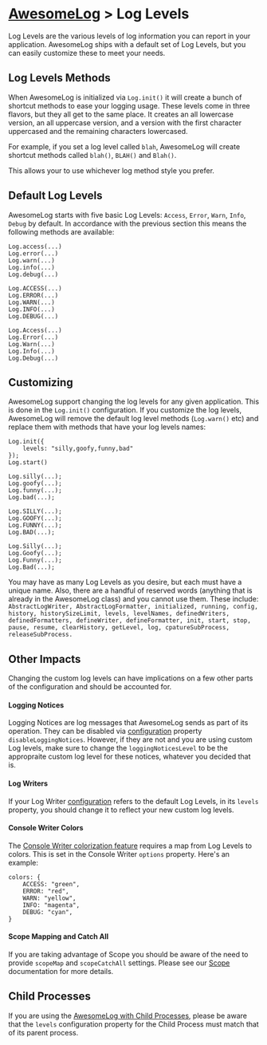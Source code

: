 # [AwesomeLog](../README.md) > Log Levels

Log Levels are the various levels of log information you can report in your application. AwesomeLog ships with a default set of Log Levels, but you can easily customize these to meet your needs.

## Log Levels Methods

When AwesomeLog is initialized via `Log.init()` it will create a bunch of shortcut methods to ease your logging usage.  These levels come in three flavors, but they all get to the same place.  It creates an all lowercase version, an all uppercase version, and a version with the first character uppercased and the remaining characters lowercased.

For example, if you set a log level called `blah`, AwesomeLog will create shortcut methods called `blah()`, `BLAH()` and `Blah()`.

This allows your to use whichever log method style you prefer.

## Default Log Levels

AwesomeLog starts with five basic Log Levels: `Access`, `Error`, `Warn`, `Info`, `Debug` by default. In accordance with the previous section this means the following methods are available:

```
Log.access(...)
Log.error(...)
Log.warn(...)
Log.info(...)
Log.debug(...)

Log.ACCESS(...)
Log.ERROR(...)
Log.WARN(...)
Log.INFO(...)
Log.DEBUG(...)

Log.Access(...)
Log.Error(...)
Log.Warn(...)
Log.Info(...)
Log.Debug(...)
```

## Customizing

AwesomeLog support changing the log levels for any given application. This is done in the `Log.init()` configuration. If you customize the log levels, AwesomeLog will remove the default log level methods (`Log.warn()` etc) and replace them with methods that have your log levels names:

```
Log.init({
	levels: "silly,goofy,funny,bad"
});
Log.start()

Log.silly(...);
Log.goofy(...);
Log.funny(...);
Log.bad(...);

Log.SILLY(...);
Log.GOOFY(...);
Log.FUNNY(...);
Log.BAD(...);

Log.Silly(...);
Log.Goofy(...);
Log.Funny(...);
Log.Bad(...);
```

You may have as many Log Levels as you desire, but each must have a unique name.  Also, there are a handful of reserved words (anything that is already in the AwesomeLog class) and you cannot use them. These include: `AbstractLogWriter, AbstractLogFormatter, initialized, running, config, history, historySizeLimit, levels, levelNames, definedWriters, definedFormatters, defineWriter, defineFormatter, init, start, stop, pause, resume, clearHistory, getLevel, log, cpatureSubProcess, releaseSubProcess.`

## Other Impacts

Changing the custom log levels can have implications on a few other parts of the configuration and should be accounted for.

#### Logging Notices

Logging Notices are log messages that AwesomeLog sends as part of its operation.  They can be disabled via [configuration](./Configuration.md) property `disableLoggingNotices`. However, if they are not and you are using custom Log levels, make sure to change the `loggingNoticesLevel` to be the appropraite custom log level for these notices, whatever you decided that is.

#### Log Writers

If your Log Writer [configuration](./Configuration.md) refers to the default Log Levels, in its `levels` property, you should change it to reflect your new custom log levels.

#### Console Writer Colors

The [Console Writer colorization feature](./ConsoleWriterConfiguration.md) requires a map from Log Levels to colors.  This is set in the Console Writer `options` property. Here's an example:

```
colors: {
	ACCESS: "green",
	ERROR: "red",
	WARN: "yellow",
	INFO: "magenta",
	DEBUG: "cyan",
}
```

#### Scope Mapping and Catch All

If you are taking advantage of Scope you should be aware of the need to provide `scopeMap` and `scopeCatchAll` settings. Please see our [Scope](./Scope.md) documentation for more details.

## Child Processes

If you are using the [AwesomeLog with Child Processes](./ChildProcess.md), please be aware that the `levels` configuration property for the Child Process must match that of its parent process.
